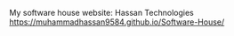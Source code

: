 My software house website: Hassan Technologies
https://muhammadhassan9584.github.io/Software-House/
